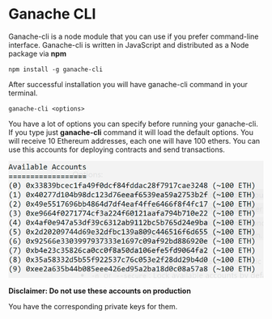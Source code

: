 # Ganache CLI

Ganache-cli is a node module that you can use if you prefer command-line interface. Ganache-cli is written in JavaScript and distributed as a Node package via **npm**
```
npm install -g ganache-cli
```
After successful installation you will have ganache-cli command in your terminal.
```
ganache-cli <options>
```
You have a lot of options you can specify before running your ganache-cli. If you type just **ganache-cli** command it will load the default options. You will receive 10 Ethereum addresses, each one will have 100 ethers. You can use this accounts for deploying contracts and send transactions.

![](/assets/ganache-truffle-images/ganache-initial-accounts.png)

**Disclaimer: Do not use these accounts on production**

You have the corresponding private keys for them.











